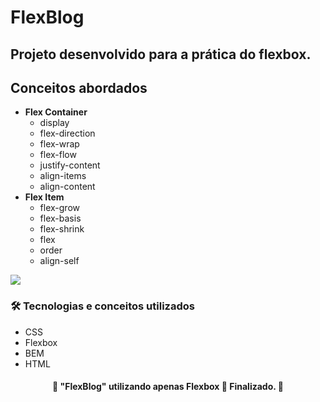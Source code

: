 
# FlexBlog
## Projeto desenvolvido para a prática do flexbox.

<h2>Conceitos abordados</h2>

* <b>Flex Container</b>
  * display
  * flex-direction
  * flex-wrap
  * flex-flow
  * justify-content
  * align-items
  * align-content
* <b>Flex Item</b>
  * flex-grow
  * flex-basis
  * flex-shrink
  * flex
  * order
  * align-self

![](flexblog.gif)

### 🛠 Tecnologias e conceitos utilizados

- CSS
- Flexbox
- BEM
- HTML





<h4 align="center"> 
	🚧  "FlexBlog" utilizando apenas Flexbox 🚀 Finalizado.  🚧
</h4>
